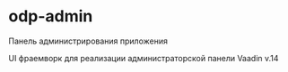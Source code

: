 # odp-admin

Панель администрирования приложения

UI фраемворк для реализации администраторской панели Vaadin v.14 
